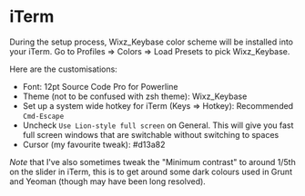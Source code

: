# iTerm

During the setup process, Wixz_Keybase color scheme will be installed into your iTerm. Go to Profiles => Colors => Load Presets to pick Wixz_Keybase.

Here are the customisations:

- Font: 12pt Source Code Pro for Powerline
- Theme (not to be confused with zsh theme): Wixz_Keybase
- Set up a system wide hotkey for iTerm (Keys => Hotkey): Recommended `Cmd-Escape`
- Uncheck `Use Lion-style full screen` on General. This will give you fast full screen windows that are switchable without switching to spaces
- Cursor (my favourite tweak): #d13a82

*Note* that I've also sometimes tweak the "Minimum contrast" to around 1/5th on the slider in iTerm, this is to get around some dark colours used in Grunt and Yeoman (though may have been long resolved).
